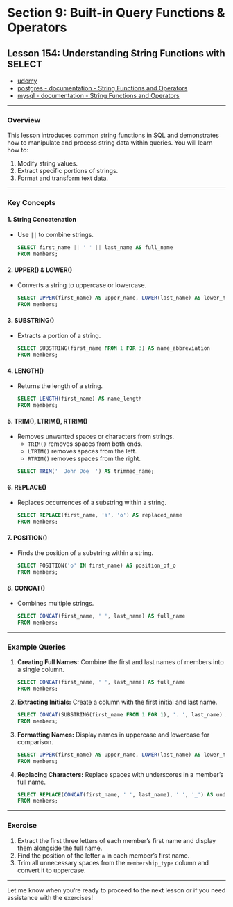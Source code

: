 # Section 9: Built-in Query Functions & Operators

## **Lesson 154: Understanding String Functions with SELECT**

- [udemy](https://www.udemy.com/course/sql-the-complete-developers-guide-mysql-postgresql/learn/lecture/29327494#overview)
- [postgres - documentation - String Functions and Operators ](https://www.postgresql.org/docs/14/functions-string.html)
- [mysql - documentation - String Functions and Operators ](https://www.postgresql.org/docs/14/functions-string.html)

---

### **Overview**

This lesson introduces common string functions in SQL and demonstrates how to manipulate and process string data within queries. You will learn how to:

1. Modify string values.
2. Extract specific portions of strings.
3. Format and transform text data.

---

### **Key Concepts**

#### 1. **String Concatenation**

- Use `||` to combine strings.
  ```sql
  SELECT first_name || ' ' || last_name AS full_name
  FROM members;
  ```

#### 2. **UPPER() & LOWER()**

- Converts a string to uppercase or lowercase.
  ```sql
  SELECT UPPER(first_name) AS upper_name, LOWER(last_name) AS lower_name
  FROM members;
  ```

#### 3. **SUBSTRING()**

- Extracts a portion of a string.
  ```sql
  SELECT SUBSTRING(first_name FROM 1 FOR 3) AS name_abbreviation
  FROM members;
  ```

#### 4. **LENGTH()**

- Returns the length of a string.
  ```sql
  SELECT LENGTH(first_name) AS name_length
  FROM members;
  ```

#### 5. **TRIM(), LTRIM(), RTRIM()**

- Removes unwanted spaces or characters from strings.
  - `TRIM()` removes spaces from both ends.
  - `LTRIM()` removes spaces from the left.
  - `RTRIM()` removes spaces from the right.
  ```sql
  SELECT TRIM('  John Doe  ') AS trimmed_name;
  ```

#### 6. **REPLACE()**

- Replaces occurrences of a substring within a string.
  ```sql
  SELECT REPLACE(first_name, 'a', 'o') AS replaced_name
  FROM members;
  ```

#### 7. **POSITION()**

- Finds the position of a substring within a string.
  ```sql
  SELECT POSITION('o' IN first_name) AS position_of_o
  FROM members;
  ```

#### 8. **CONCAT()**

- Combines multiple strings.
  ```sql
  SELECT CONCAT(first_name, ' ', last_name) AS full_name
  FROM members;
  ```

---

### **Example Queries**

1. **Creating Full Names:**
   Combine the first and last names of members into a single column.

   ```sql
   SELECT CONCAT(first_name, ' ', last_name) AS full_name
   FROM members;
   ```

2. **Extracting Initials:**
   Create a column with the first initial and last name.

   ```sql
   SELECT CONCAT(SUBSTRING(first_name FROM 1 FOR 1), '. ', last_name) AS name_with_initial
   FROM members;
   ```

3. **Formatting Names:**
   Display names in uppercase and lowercase for comparison.

   ```sql
   SELECT UPPER(first_name) AS upper_name, LOWER(last_name) AS lower_name
   FROM members;
   ```

4. **Replacing Characters:**
   Replace spaces with underscores in a member’s full name.
   ```sql
   SELECT REPLACE(CONCAT(first_name, ' ', last_name), ' ', '_') AS underscored_name
   FROM members;
   ```

---

### **Exercise**

1. Extract the first three letters of each member’s first name and display them alongside the full name.
2. Find the position of the letter `a` in each member’s first name.
3. Trim all unnecessary spaces from the `membership_type` column and convert it to uppercase.

---

Let me know when you’re ready to proceed to the next lesson or if you need assistance with the exercises!
